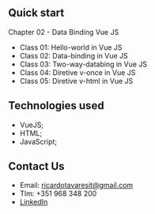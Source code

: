 ## Quick start

Chapter 02 - Data Binding Vue JS
- Class 01: Hello-world in Vue JS
- Class 02: Data-binding in Vue JS
- Class 03: Two-way-databing in Vue JS
- Class 04: Diretive v-once in Vue JS
- Class 05: Diretive v-html in Vue JS
 
## Technologies used             
- VueJS;
- HTML;
- JavaScript;

## Contact Us

- Email: ricardotavaresit@gmail.com
- Tlm: +351 968 348 200
- [LinkedIn](https://www.linkedin.com/in/ricardotavaresit/)
